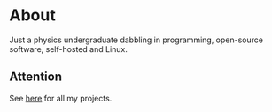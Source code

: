 <h1 align="left">About</h1>

Just a physics undergraduate dabbling in programming, open-source software, self-hosted and Linux.

<h2 align="left">Attention</h1>

See <a href="https://git.bim.boats/?q=lckdscl">here</a> for all my projects.

